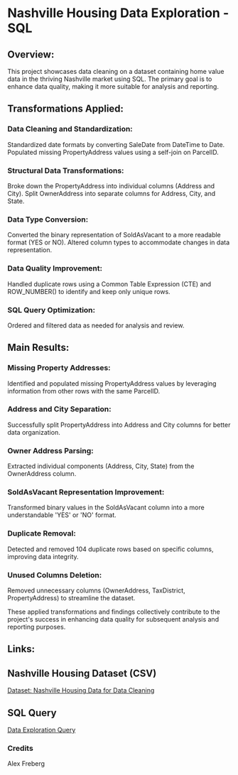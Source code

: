 # Nashville Housing Data Exploration - SQL
## Overview:
This project showcases data cleaning on a dataset containing home value data in the thriving Nashville market using SQL. The primary goal is to enhance data quality, making it more suitable for analysis and reporting.

## Transformations Applied:
### Data Cleaning and Standardization:
Standardized date formats by converting SaleDate from DateTime to Date.
Populated missing PropertyAddress values using a self-join on ParcelID.
### Structural Data Transformations:
Broke down the PropertyAddress into individual columns (Address and City).
Split OwnerAddress into separate columns for Address, City, and State.
### Data Type Conversion:
Converted the binary representation of SoldAsVacant to a more readable format (YES or NO).
Altered column types to accommodate changes in data representation.
### Data Quality Improvement:
Handled duplicate rows using a Common Table Expression (CTE) and ROW_NUMBER() to identify and keep only unique rows.
###  SQL Query Optimization:
Ordered and filtered data as needed for analysis and review.
## Main Results:
### Missing Property Addresses:
Identified and populated missing PropertyAddress values by leveraging information from other rows with the same ParcelID.
### Address and City Separation:
Successfully split PropertyAddress into Address and City columns for better data organization.
### Owner Address Parsing:
Extracted individual components (Address, City, State) from the OwnerAddress column.
###  SoldAsVacant Representation Improvement:
Transformed binary values in the SoldAsVacant column into a more understandable 'YES' or 'NO' format.
### Duplicate Removal:
Detected and removed 104 duplicate rows based on specific columns, improving data integrity.
### Unused Columns Deletion:
Removed unnecessary columns (OwnerAddress, TaxDistrict, PropertyAddress) to streamline the dataset.

These applied transformations and findings collectively contribute to the project's success in enhancing data quality for subsequent analysis and reporting purposes.

## Links:
## Nashville Housing Dataset (CSV)
[Dataset: Nashville Housing Data for Data Cleaning](https://github.com/FranciscoLoncq/Nashville-Housing-Data-Exploration-SQL/blob/main/Nashville%20Housing%20Data%20for%20Data%20Cleaning.csv)

## SQL Query
[Data Exploration Query](https://github.com/FranciscoLoncq/Nashville-Housing-Data-Exploration-SQL/blob/main/SQL_Data_Cleaning_Project_NashvilleHousing.sql)

### Credits
Alex Freberg

